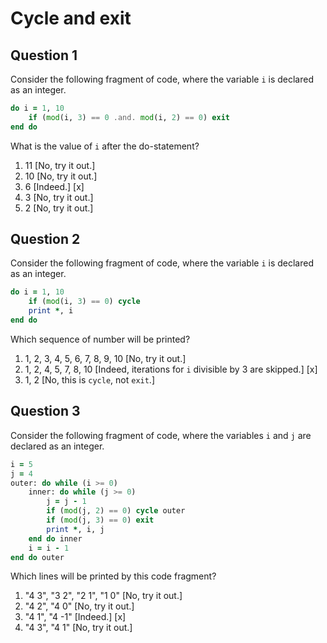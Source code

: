 # Cycle and exit

## Question 1

Consider the following fragment of code, where the variable `i` is declared as an integer.
~~~~fortran
do i = 1, 10
    if (mod(i, 3) == 0 .and. mod(i, 2) == 0) exit
end do
~~~~
What is the value of `i` after the do-statement?
1. 11 [No, try it out.]
1. 10 [No, try it out.]
1. 6 [Indeed.] [x]
1. 3 [No, try it out.]
1. 2 [No, try it out.]


## Question 2

Consider the following fragment of code, where the variable `i` is declared as an integer.
~~~~fortran
do i = 1, 10
    if (mod(i, 3) == 0) cycle
    print *, i
end do
~~~~
Which sequence of number will be printed?
1. 1, 2, 3, 4, 5, 6, 7, 8, 9, 10 [No, try it out.]
1. 1, 2, 4, 5, 7, 8, 10 [Indeed, iterations for `i` divisible by 3 are skipped.] [x]
1. 1, 2 [No, this is `cycle`, not `exit`.]


## Question 3

Consider the following fragment of code, where the variables `i` and `j` are declared as an integer.
~~~~fortran
i = 5
j = 4
outer: do while (i >= 0)
    inner: do while (j >= 0)
        j = j - 1
        if (mod(j, 2) == 0) cycle outer
        if (mod(j, 3) == 0) exit
        print *, i, j
    end do inner
    i = i - 1
end do outer
~~~~
Which lines will be printed by this code fragment?
1. "4 3", "3 2", "2 1", "1 0" [No, try it out.]
1. "4 2", "4 0" [No, try it out.]
1. "4 1", "4 -1" [Indeed.] [x]
1. "4 3", "4 1" [No, try it out.]
